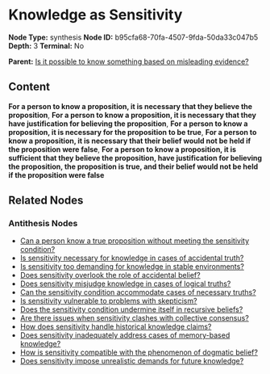 # Knowledge as Sensitivity

**Node Type:** synthesis
**Node ID:** b95cfa68-70fa-4507-9fda-50da33c047b5
**Depth:** 3
**Terminal:** No

**Parent:** [Is it possible to know something based on misleading evidence?](is-it-possible-to-know-something-based-on-misleading-evidence-antithesis-362a4957-699c-4130-843c-93b42dc9faa6.md)

## Content

**For a person to know a proposition, it is necessary that they believe the proposition**, **For a person to know a proposition, it is necessary that they have justification for believing the proposition**, **For a person to know a proposition, it is necessary for the proposition to be true**, **For a person to know a proposition, it is necessary that their belief would not be held if the proposition were false**, **For a person to know a proposition, it is sufficient that they believe the proposition, have justification for believing the proposition, the proposition is true, and their belief would not be held if the proposition were false**

## Related Nodes

### Antithesis Nodes

- [Can a person know a true proposition without meeting the sensitivity condition?](can-a-person-know-a-true-proposition-without-meeting-the-sensitivity-condition-antithesis-cfb14d8c-036f-49ad-82fd-4df34d50612c.md)
- [Is sensitivity necessary for knowledge in cases of accidental truth?](is-sensitivity-necessary-for-knowledge-in-cases-of-accidental-truth-antithesis-dd343693-ce1b-44af-be7b-22797b7a4351.md)
- [Is sensitivity too demanding for knowledge in stable environments?](is-sensitivity-too-demanding-for-knowledge-in-stable-environments-antithesis-f5abde82-be34-40b0-a6f7-b9a9f271cfb7.md)
- [Does sensitivity overlook the role of accidental belief?](does-sensitivity-overlook-the-role-of-accidental-belief-antithesis-2090d03e-d466-46e2-964a-e94fdbeb423c.md)
- [Does sensitivity misjudge knowledge in cases of logical truths?](does-sensitivity-misjudge-knowledge-in-cases-of-logical-truths-antithesis-c5c58da5-1d00-49cf-b401-86185c74d5cc.md)
- [Can the sensitivity condition accommodate cases of necessary truths?](can-the-sensitivity-condition-accommodate-cases-of-necessary-truths-antithesis-f41ca21d-eadd-4d7b-bd43-fc262e95351e.md)
- [Is sensitivity vulnerable to problems with skepticism?](is-sensitivity-vulnerable-to-problems-with-skepticism-antithesis-10e56d14-1023-44b0-8b7a-7e3d86f2b22f.md)
- [Does the sensitivity condition undermine itself in recursive beliefs?](does-the-sensitivity-condition-undermine-itself-in-recursive-beliefs-antithesis-c579c08e-5c18-4d8a-a6e5-ec1a4897a7e9.md)
- [Are there issues when sensitivity clashes with collective consensus?](are-there-issues-when-sensitivity-clashes-with-collective-consensus-antithesis-23b96a84-6a95-472a-925e-83f7bde3dedf.md)
- [How does sensitivity handle historical knowledge claims?](how-does-sensitivity-handle-historical-knowledge-claims-antithesis-41a29fd1-d20c-41e6-8a29-a0eba96de4d3.md)
- [Does sensitivity inadequately address cases of memory-based knowledge?](does-sensitivity-inadequately-address-cases-of-memory-based-knowledge-antithesis-d86b034d-1261-4d8d-bea1-84aee75ba8be.md)
- [How is sensitivity compatible with the phenomenon of dogmatic belief?](how-is-sensitivity-compatible-with-the-phenomenon-of-dogmatic-belief-antithesis-63f0abbc-7d7f-4b3f-8a01-1c765211b900.md)
- [Does sensitivity impose unrealistic demands for future knowledge?](does-sensitivity-impose-unrealistic-demands-for-future-knowledge-antithesis-868ae0a4-1f54-4ad0-91c7-23f4fe6eee19.md)
